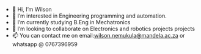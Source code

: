 - 👋 Hi, I’m Wilson
- 👀 I’m interested in Engineering programming and automation.
- 🌱 I’m currently studying B.Eng in Mechatronics
- 💞️ I’m looking to collaborate on Electronics and robotics projects projects
- 📫 You can contact me on email:wilson.nemukula@mandela.ac.za or whatsapp @ 0767396959

<!---
nemyswil/nemyswil is a ✨ special ✨ repository because its `README.md` (this file) appears on your GitHub profile.
You can click the Preview link to take a look at your changes.
--->
